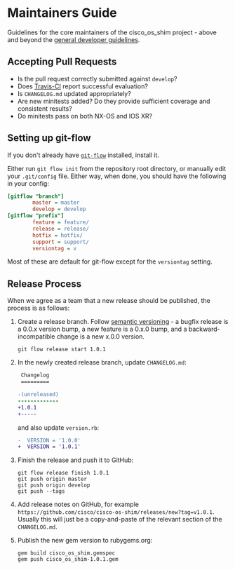 # Maintainers Guide

Guidelines for the core maintainers of the cisco_os_shim project - above and beyond the [general developer guidelines](https://github.com/cisco/cisco-os-shim/blob/master/CONTRIBUTING.md).

## Accepting Pull Requests

* Is the pull request correctly submitted against `develop`?
* Does [Travis-CI](https://travis-ci.org/cisco/cisco-os-shim) report successful evaluation?
* Is `CHANGELOG.md` updated appropriately?
* Are new minitests added? Do they provide sufficient coverage and consistent results?
* Do minitests pass on both NX-OS and IOS XR?

## Setting up git-flow

If you don't already have [`git-flow`](https://github.com/petervanderdoes/gitflow/) installed, install it.

Either run `git flow init` from the repository root directory, or manually edit your `.git/config` file. Either way, when done, you should have the following in your config:

```ini
[gitflow "branch"]
        master = master
        develop = develop
[gitflow "prefix"]
        feature = feature/
        release = release/
        hotfix = hotfix/
        support = support/
        versiontag = v
```

Most of these are default for git-flow except for the `versiontag` setting.

## Release Process

When we agree as a team that a new release should be published, the process is as follows:

1. Create a release branch. Follow [semantic versioning](http://semver.org) - a bugfix release is a 0.0.x version bump, a new feature is a 0.x.0 bump, and a backward-incompatible change is a new x.0.0 version. 

    ```
    git flow release start 1.0.1
    ```

2. In the newly created release branch, update `CHANGELOG.md`:

    ```diff
     Changelog
     =========
 
    -(unreleased)
    -------------
    +1.0.1
    +-----
    ```
    
    and also update `version.rb`:
    
    ```diff
    -  VERSION = '1.0.0'
    +  VERSION = '1.0.1'
    ```

3. Finish the release and push it to GitHub:

    ```
    git flow release finish 1.0.1
    git push origin master
    git push origin develop
    git push --tags
    ```

4. Add release notes on GitHub, for example `https://github.com/cisco/cisco-os-shim/releases/new?tag=v1.0.1`. Usually this will just be a copy-and-paste of the relevant section of the `CHANGELOG.md`.

5. Publish the new gem version to rubygems.org:

    ```
    gem build cisco_os_shim.gemspec
    gem push cisco_os_shim-1.0.1.gem
    ```
